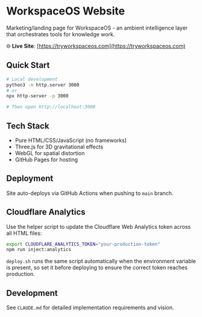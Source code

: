 # WorkspaceOS Website

Marketing/landing page for WorkspaceOS - an ambient intelligence layer that orchestrates tools for knowledge work.

🌐 **Live Site**: [https://tryworkspaceos.com](https://tryworkspaceos.com)

## Quick Start

```bash
# Local development
python3 -m http.server 3000
# or
npx http-server -p 3000

# Then open http://localhost:3000
```

## Tech Stack

- Pure HTML/CSS/JavaScript (no frameworks)
- Three.js for 3D gravitational effects
- WebGL for spatial distortion
- GitHub Pages for hosting

## Deployment

Site auto-deploys via GitHub Actions when pushing to `main` branch.

## Cloudflare Analytics

Use the helper script to update the Cloudflare Web Analytics token across all HTML files:

```bash
export CLOUDFLARE_ANALYTICS_TOKEN="your-production-token"
npm run inject:analytics
```

`deploy.sh` runs the same script automatically when the environment variable is present, so set it before deploying to ensure the correct token reaches production.

## Development

See `CLAUDE.md` for detailed implementation requirements and vision.
